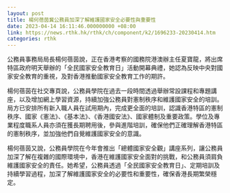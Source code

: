```yaml
---
layout: post
title: 楊何蓓茵冀公務員加深了解維護國家安全必要性與重要性
date: 2023-04-14 16:11:46.000000000 +08:00
link: https://news.rthk.hk/rthk/ch/component/k2/1696233-20230414.htm
categories: rthk
---
```


公務員事務局局長楊何蓓茵說，正在香港考察的國務院港澳辦主任夏寶龍，將出席特區政府明天舉辦的「全民國家安全教育日」活動開幕典禮，她認為反映中央對國家安全教育的重視，及對香港推動國家安全教育工作的期許。

楊何蓓茵在社交專頁說，公務員學院在過去一段時間透過舉辦常設課程和專題講座，以及增加網上學習資源，持續加強公務員對憲制秩序和維護國家安全的培訓。局方已安排所有新入職人員在試用期內，完成更全面的培訓，認識香港特區的憲制秩序、國家《憲法》、《基本法》、《香港國安法》、國家體制及重要政策。學位及專業程度職系人員亦須在獲長期聘用後，參與進階培訓，確保他們正確理解香港特區的憲制秩序，並加強他們自覺維護國家安全的意識。

楊何蓓茵又說，公務員學院在今年會推出「總體國家安全觀」講座系列，讓公務員加深了解在複雜的國際環境中，香港在維護國家安全面對的挑戰，和公務員須肩負維護國家安全的責任。她希望，公務員透過「全民國家安全教育日」、定期培訓及持續學習過程，加深了解維護國家安全的必要性和重要性，確保香港長期繁榮穩定。

